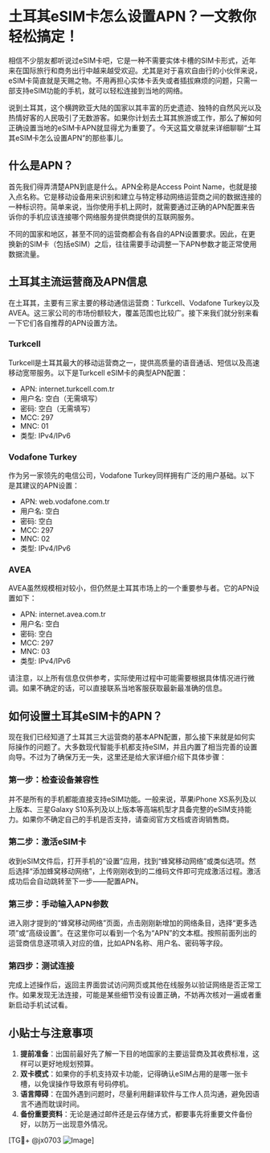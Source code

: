 # 土耳其eSIM卡怎么设置APN？一文教你轻松搞定！

相信不少朋友都听说过eSIM卡吧，它是一种不需要实体卡槽的SIM卡形式，近年来在国际旅行和商务出行中越来越受欢迎。尤其是对于喜欢自由行的小伙伴来说，eSIM卡简直就是天赐之物。不用再担心实体卡丢失或者插拔麻烦的问题，只需一部支持eSIM功能的手机，就可以轻松连接到当地的网络。

说到土耳其，这个横跨欧亚大陆的国家以其丰富的历史遗迹、独特的自然风光以及热情好客的人民吸引了无数游客。如果你计划去土耳其旅游或工作，那么了解如何正确设置当地的eSIM卡APN就显得尤为重要了。今天这篇文章就来详细聊聊“土耳其eSIM卡怎么设置APN”的那些事儿。

## 什么是APN？

首先我们得弄清楚APN到底是什么。APN全称是Access Point Name，也就是接入点名称。它是移动设备用来识别和建立与特定移动网络运营商之间的数据连接的一种标识符。简单来说，当你使用手机上网时，就需要通过正确的APN配置来告诉你的手机应该连接哪个网络服务提供商提供的互联网服务。

不同的国家和地区，甚至不同的运营商都会有各自的APN设置要求。因此，在更换新的SIM卡（包括eSIM）之后，往往需要手动调整一下APN参数才能正常使用数据流量。

## 土耳其主流运营商及APN信息

在土耳其，主要有三家主要的移动通信运营商：Turkcell、Vodafone Turkey以及AVEA。这三家公司的市场份额较大，覆盖范围也比较广。接下来我们就分别来看一下它们各自推荐的APN设置方法。

### Turkcell

Turkcell是土耳其最大的移动运营商之一，提供高质量的语音通话、短信以及高速移动宽带服务。以下是Turkcell eSIM卡的典型APN配置：

- APN: internet.turkcell.com.tr
- 用户名: 空白（无需填写）
- 密码: 空白（无需填写）
- MCC: 297
- MNC: 01
- 类型: IPv4/IPv6

### Vodafone Turkey

作为另一家领先的电信公司，Vodafone Turkey同样拥有广泛的用户基础。以下是其建议的APN设置：

- APN: web.vodafone.com.tr
- 用户名: 空白
- 密码: 空白
- MCC: 297
- MNC: 02
- 类型: IPv4/IPv6

### AVEA

AVEA虽然规模相对较小，但仍然是土耳其市场上的一个重要参与者。它的APN设置如下：

- APN: internet.avea.com.tr
- 用户名: 空白
- 密码: 空白
- MCC: 297
- MNC: 03
- 类型: IPv4/IPv6

请注意，以上所有信息仅供参考，实际使用过程中可能需要根据具体情况进行微调。如果不确定的话，可以直接联系当地客服获取最新最准确的信息。

## 如何设置土耳其eSIM卡的APN？

现在我们已经知道了土耳其三大运营商的基本APN配置，那么接下来就是如何实际操作的问题了。大多数现代智能手机都支持eSIM，并且内置了相当完善的设置向导。不过为了确保万无一失，这里还是给大家详细介绍下具体步骤：

### 第一步：检查设备兼容性

并不是所有的手机都能直接支持eSIM功能。一般来说，苹果iPhone XS系列及以上版本、三星Galaxy S10系列及以上版本等高端机型才具备完整的eSIM支持能力。如果你不确定自己的手机是否支持，请查阅官方文档或咨询销售商。

### 第二步：激活eSIM卡

收到eSIM文件后，打开手机的“设置”应用，找到“蜂窝移动网络”或类似选项。然后选择“添加蜂窝移动网络”，上传刚刚收到的二维码文件即可完成激活过程。激活成功后会自动跳转至下一步——配置APN。

### 第三步：手动输入APN参数

进入刚才提到的“蜂窝移动网络”页面，点击刚刚新增加的网络条目，选择“更多选项”或“高级设置”。在这里你可以看到一个名为“APN”的文本框。按照前面列出的运营商信息逐项填入对应的值，比如APN名称、用户名、密码等字段。

### 第四步：测试连接

完成上述操作后，返回主界面尝试访问网页或其他在线服务以验证网络是否正常工作。如果发现无法连接，可能是某些细节没有设置正确，不妨再次核对一遍或者重新启动手机试试看。

## 小贴士与注意事项

1. **提前准备**：出国前最好先了解一下目的地国家的主要运营商及其收费标准，这样可以更好地规划预算。
2. **双卡模式**：如果你的手机支持双卡功能，记得确认eSIM占用的是哪一张卡槽，以免误操作导致原有号码停机。
3. **语言障碍**：在国外遇到问题时，尽量利用翻译软件与工作人员沟通，避免因语言不通而耽误时间。
4. **备份重要资料**：无论是通过邮件还是云存储方式，都要事先将重要文件备份好，以防万一出现意外情况。

[TG💪+ @jx0703 ![Image](https://github.com/user-attachments/assets/dbca1d08-cadb-493c-b0ec-ad6f7a83f270)]